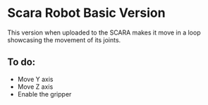 # Scara Robot Basic Version
This version when uploaded to the SCARA makes it move in a loop showcasing the movement of its joints.

## To do:

* Move Y axis
* Move Z axis
* Enable the gripper

